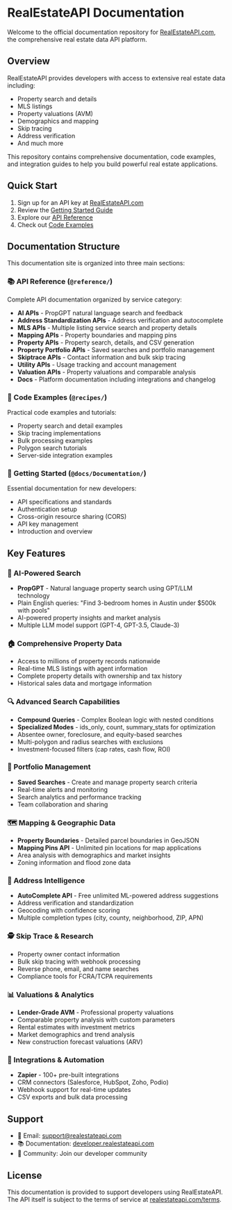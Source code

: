 # RealEstateAPI Documentation

Welcome to the official documentation repository for [RealEstateAPI.com](https://www.realestateapi.com), the comprehensive real estate data API platform.

## Overview

RealEstateAPI provides developers with access to extensive real estate data including:
- Property search and details
- MLS listings
- Property valuations (AVM)
- Demographics and mapping
- Skip tracing
- Address verification
- And much more

This repository contains comprehensive documentation, code examples, and integration guides to help you build powerful real estate applications.

## Quick Start

1. Sign up for an API key at [RealEstateAPI.com](https://www.realestateapi.com)
2. Review the [Getting Started Guide](@docs/Documentation/getting-started/)
3. Explore our [API Reference](@reference/)
4. Check out [Code Examples](@recipes/)

## Documentation Structure

This documentation site is organized into three main sections:

### 📚 API Reference (`@reference/`)
Complete API documentation organized by service category:
- **AI APIs** - PropGPT natural language search and feedback
- **Address Standardization APIs** - Address verification and autocomplete
- **MLS APIs** - Multiple listing service search and property details
- **Mapping APIs** - Property boundaries and mapping pins
- **Property APIs** - Property search, details, and CSV generation
- **Property Portfolio APIs** - Saved searches and portfolio management
- **Skiptrace APIs** - Contact information and bulk skip tracing
- **Utility APIs** - Usage tracking and account management
- **Valuation APIs** - Property valuations and comparable analysis
- **Docs** - Platform documentation including integrations and changelog

### 🍳 Code Examples (`@recipes/`)
Practical code examples and tutorials:
- Property search and detail examples
- Skip tracing implementations
- Bulk processing examples
- Polygon search tutorials
- Server-side integration examples

### 🚀 Getting Started (`@docs/Documentation/`)
Essential documentation for new developers:
- API specifications and standards
- Authentication setup
- Cross-origin resource sharing (CORS)
- API key management
- Introduction and overview

## Key Features

### 🤖 AI-Powered Search
- **PropGPT** - Natural language property search using GPT/LLM technology
- Plain English queries: "Find 3-bedroom homes in Austin under $500k with pools"
- AI-powered property insights and market analysis
- Multiple LLM model support (GPT-4, GPT-3.5, Claude-3)

### 🏠 Comprehensive Property Data
- Access to millions of property records nationwide
- Real-time MLS listings with agent information
- Complete property details with ownership and tax history
- Historical sales data and mortgage information

### 🔍 Advanced Search Capabilities
- **Compound Queries** - Complex Boolean logic with nested conditions
- **Specialized Modes** - ids_only, count, summary_stats for optimization
- Absentee owner, foreclosure, and equity-based searches
- Multi-polygon and radius searches with exclusions
- Investment-focused filters (cap rates, cash flow, ROI)

### 💼 Portfolio Management
- **Saved Searches** - Create and manage property search criteria
- Real-time alerts and monitoring
- Search analytics and performance tracking
- Team collaboration and sharing

### 🗺️ Mapping & Geographic Data
- **Property Boundaries** - Detailed parcel boundaries in GeoJSON
- **Mapping Pins API** - Unlimited pin locations for map applications
- Area analysis with demographics and market insights
- Zoning information and flood zone data

### 📍 Address Intelligence
- **AutoComplete API** - Free unlimited ML-powered address suggestions
- Address verification and standardization
- Geocoding with confidence scoring
- Multiple completion types (city, county, neighborhood, ZIP, APN)

### 🕵️ Skip Trace & Research
- Property owner contact information
- Bulk skip tracing with webhook processing
- Reverse phone, email, and name searches
- Compliance tools for FCRA/TCPA requirements

### 📊 Valuations & Analytics
- **Lender-Grade AVM** - Professional property valuations
- Comparable property analysis with custom parameters
- Rental estimates with investment metrics
- Market demographics and trend analysis
- New construction forecast valuations (ARV)

### 🔌 Integrations & Automation
- **Zapier** - 100+ pre-built integrations
- CRM connectors (Salesforce, HubSpot, Zoho, Podio)
- Webhook support for real-time updates
- CSV exports and bulk data processing

## Support

- 📧 Email: support@realestateapi.com
- 📚 Documentation: [developer.realestateapi.com](https://developer.realestateapi.com)
- 💬 Community: Join our developer community

## License

This documentation is provided to support developers using RealEstateAPI. The API itself is subject to the terms of service at [realestateapi.com/terms](https://www.realestateapi.com/terms).
